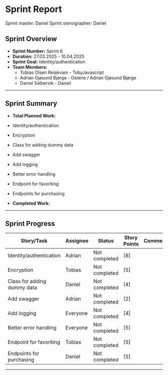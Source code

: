 # **Sprint Report**

Sprint master: Daniel
Sprint stenographer: Daniel

## **Sprint Overview**

- **Sprint Number:** Sprint 6
- **Duration:** 27.03.2025 - 10.04.2025
- **Sprint Goal:** Identity/authentication
- **Team Members:**
  - Tobias Olsen Reiakvam - TobyJavascript
  - Adrian Gjøsund Bjørge - Osterie / Adrian Gjøsund Bjørge
  - Daniel Selbervik - Daniel

---

## **Sprint Summary**

- **Total Planned Work:**
- Identity/authentication
- Encryption
- Class for adding dummy data
- Add swagger
- Add logging
- Better error handling
- Endpoint for favoriting
- Endpoints for purchasing


- **Completed Work:**

---

## **Sprint Progress**

| Story/Task                  | Assignee | Status        | Story Points | Comments |
| --------------------------- | -------- | ------------- | ------------ | -------- |
| Identity/authentication     | Adrian   | Not completed | [8]          |          |
| Encryption                  | Tobias   | Not completed | [5]          |          |
| Class for adding dummy data | Daniel   | Not completed | [4]          |          |
| Add swagger                 | Adrian   | Not completed | [2]          |          |
| Add logging                 | Everyone | Not completed | [4]          |          |
| Better error handling       | Everyone | Not completed | [5]          |          |
| Endpoint for favoriting     | Tobias   | Not completed | [5]          |          |
| Endpoints for purchasing    | Daniel   | Not completed | [5]          |          |



---
